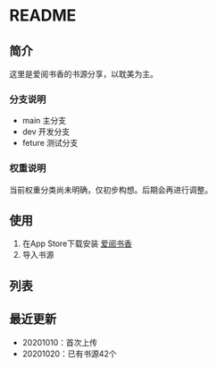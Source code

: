 # README

## 简介

这里是爱阅书香的书源分享，以耽美为主。

### 分支说明

- main 主分支
- dev 开发分支
- feture 测试分支

### 权重说明

当前权重分类尚未明确，仅初步构想。后期会再进行调整。

## 使用

1. 在App Store下载安装 [爱阅书香](https://apps.apple.com/cn/app/%E7%88%B1%E9%98%85%E4%B9%A6%E9%A6%99/id1137819437)
2. 导入书源

## 列表

## 最近更新

- 20201010：首次上传
- 20201020：已有书源42个
